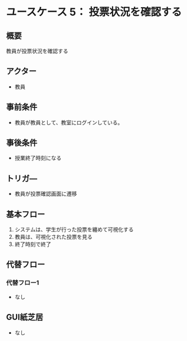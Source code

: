 # ユースケース 5： 投票状況を確認する

## 概要
教員が投票状況を確認する

## アクター
- 教員

## 事前条件
- 教員が教員として、教室にログインしている。

## 事後条件
- 授業終了時刻になる

## トリガ―
- 教員が投票確認画面に遷移

## 基本フロー
1. システムは、学生が行った投票を纏めて可視化する
2. 教員は、可視化された投票を見る
3. 終了時刻で終了

## 代替フロー
### 代替フロー1
- なし

## GUI紙芝居
- なし